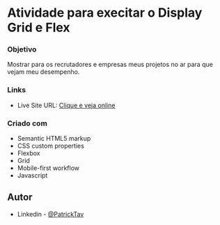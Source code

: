 # Atividade para execitar o Display Grid e Flex




### Objetivo
Mostrar para os recrutadores e empresas meus projetos no ar para que vejam meu desempenho.



### Links
- Live Site URL: [Clique e veja online](https://patricktav.github.io/nft-preview-card-challeng/)


### Criado com

- Semantic HTML5 markup
- CSS custom properties
- Flexbox
- Grid
- Mobile-first workflow
- Javascript



## Autor

- Linkedin - [@PatrickTav](https://www.linkedin.com/in/patricktavares20/)
